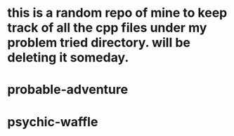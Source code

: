 # this is a random repo of mine to keep track of all the cpp files under my problem tried directory. will be deleting it someday.
# probable-adventure
# psychic-waffle

